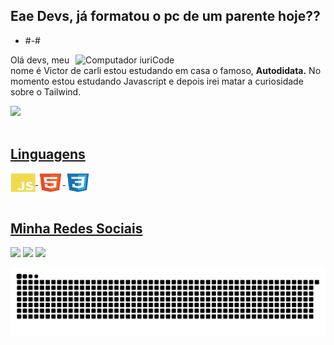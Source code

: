 ## Eae Devs, já formatou o pc de um parente hoje??
- #-#

<img src="https://raw.githubusercontent.com/MicaelliMedeiros/micaellimedeiros/master/image/computer-illustration.png" min-width="400px" max-width="500px" width="400px" align="right" alt="Computador iuriCode">

<p align="left"> 
  Olá devs, meu nome é Victor de carli estou estudando em casa o famoso, <strong>Autodidata.</strong>
 No momento estou estudando Javascript e depois irei matar a curiosidade sobre o Tailwind.
</p>


<div>
  <a href="https://github.com/v0nor">
<!--   <img height="132em" src="https://github-readme-stats.vercel.app/api?username=v0nor&show_icons=true&theme=radical&include_all_commits=true&count_private=true"/> -->
  <img height="110em" src="https://github-readme-stats.vercel.app/api/top-langs/?username=v0nor&layout=compact&langs_count=7&theme=radical"/>
</div>
  
<div style="display: inline_block"><br>
  <h2>Linguagens</h2>
  <img align="center" alt="Rafa-Js" height="30" width="40" src="https://raw.githubusercontent.com/devicons/devicon/master/icons/javascript/javascript-plain.svg">
  <img align="center" alt="Rafa-HTML" height="30" width="40" src="https://raw.githubusercontent.com/devicons/devicon/master/icons/html5/html5-original.svg">
  <img align="center" alt="Rafa-CSS" height="30" width="40" src="https://raw.githubusercontent.com/devicons/devicon/master/icons/css3/css3-original.svg">
<div><br>
  <h2>Minha Redes Sociais</h2>
  <a href="https://instagram.com/vic.tt0r" target="_blank"><img src="https://img.shields.io/badge/-Instagram-%23E4405F?style=for-the-badge&logo=instagram&logoColor=white" target="_blank"></a>
  <a href = "mailto:vonorvictor@gmail.com"><img src="https://img.shields.io/badge/-Gmail-%23333?style=for-the-badge&logo=gmail&logoColor=white" target="_blank"></a>
  <a href="https://www.linkedin.com/in/dev-victor" target="_blank"><img src="https://img.shields.io/badge/-LinkedIn-%230077B5?style=for-the-badge&logo=linkedin&logoColor=white" target="_blank"></a> 

</div>
  
![Snake animation](https://github.com/v0nor/v0nor/blob/output/github-contribution-grid-snake.svg)
